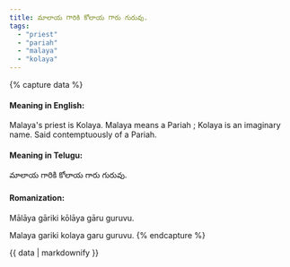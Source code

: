 ```yaml
---
title: మాలాయ గారికి కోలాయ గారు గురువు.
tags:
  - "priest"
  - "pariah"
  - "malaya"
  - "kolaya"
---
```


{% capture data %}
#### Meaning in English:
Malaya's priest is Kolaya.
Malaya means a Pariah ; Kolaya is an imaginary name.
Said contemptuously of a Pariah.

#### Meaning in Telugu:
మాలాయ గారికి కోలాయ గారు గురువు.

#### Romanization:
Mālāya gāriki kōlāya gāru guruvu.

Malaya gariki kolaya garu guruvu.
{% endcapture %}

{{ data | markdownify }}

